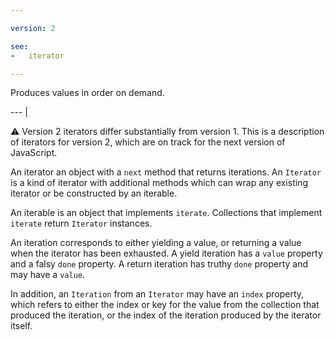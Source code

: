 ```yaml
---

version: 2

see:
-   iterator

---
```


Produces values in order on demand.

--- |

:warning: Version 2 iterators differ substantially from version 1.
This is a description of iterators for version 2, which are on track for the
next version of JavaScript.

An iterator an object with a `next` method that returns iterations.
An `Iterator` is a kind of iterator with additional methods which can wrap any
existing iterator or be constructed by an iterable.

An iterable is an object that implements `iterate`.
Collections that implement `iterate` return `Iterator` instances.

An iteration corresponds to either yielding a value, or returning a value when
the iterator has been exhausted.
A yield iteration has a `value` property and a falsy `done` property.
A return iteration has truthy `done` property and may have a `value`.

In addition, an `Iteration` from an `Iterator` may have an `index` property,
which refers to either the index or key for the value from the collection that
produced the iteration, or the index of the iteration produced by the iterator
itself.

